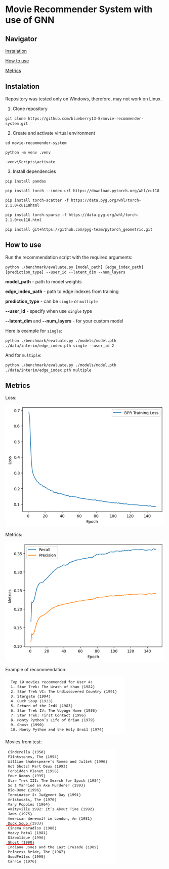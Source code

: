 # Movie Recommender System with use of GNN

## Navigator
 [Instalation](#instalation)

 [How to use](#how-to-use)

 [Metrics](#metrics)


## Instalation
Repository was tested only on Windows, therefore, may not work on Linux.

1. Clone repository
```console
git clone https://github.com/blueberry13-8/movie-recommender-system.git
```
2. Create and activate virtual environment
```console
cd movie-recommender-system
```
```console
python -m venv .venv
```
```console
.venv\Scripts\activate
```
3. Install dependencies

```console
pip install pandas
```

```console
pip install torch --index-url https://download.pytorch.org/whl/cu118
```

```console
pip install torch-scatter -f https://data.pyg.org/whl/torch-2.1.0+cu118html
```

```console
pip install torch-sparse -f https://data.pyg.org/whl/torch-2.1.0+cu118.html
```

```console
pip install git+https://github.com/pyg-team/pytorch_geometric.git
```

## How to use

Run the recommendation script with the required arguments:
```console
python ./benchmark/evaluate.py [model_path] [edge_index_path] [prediction_type] --user_id --latent_dim --num_layers
```

**model_path** - path to model weights

**edge_index_path** - path to edge indexes from training

**prediction_type** - can be `single` or `multiple`

**--user_id** - specify when use `single` type

**--latent_dim** and **--num_layers** - for your custom model

Here is example for `single`:
```console
python ./benchmark/evaluate.py ./models/model.pth ./data/interim/edge_index.pth single --user_id 2
```

And for `multiple`:
```console
python ./benchmark/evaluate.py ./models/model.pth ./data/interim/edge_index.pth multiple
```


## Metrics

Loss:

![loss](reports/figures/loss.png)

Metrics:

![metrics](reports/figures/metrics.png)

Example of recommendation:

![user1](reports/figures/user_4.png)

Movies from test:

![user](reports/figures/user_4_test.png)
